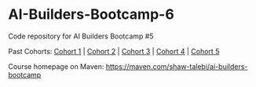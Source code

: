 # AI-Builders-Bootcamp-6
Code repository for AI Builders Bootcamp #5

Past Cohorts: [Cohort 1](https://github.com/ShawhinT/AI-Builders-Bootcamp-1) | [Cohort 2](https://github.com/ShawhinT/AI-Builders-Bootcamp-2) | [Cohort 3](https://github.com/ShawhinT/AI-Builders-Bootcamp-3) | [Cohort 4](https://github.com/ShawhinT/AI-Builders-Bootcamp-4) | [Cohort 5](https://github.com/ShawhinT/AI-Builders-Bootcamp-5)

Course homepage on Maven: https://maven.com/shaw-talebi/ai-builders-bootcamp

